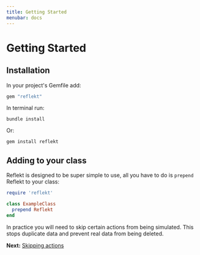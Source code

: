 ```yaml
---
title: Getting Started
menubar: docs
---
```


# Getting Started

## Installation

In your project's Gemfile add:
```ruby
gem "reflekt"
```  

In terminal run:
```
bundle install
```

Or:
```
gem install reflekt
```

## Adding to your class

Reflekt is designed to be super simple to use, all you have to do is `prepend` Reflekt to your class:

```ruby
require 'reflekt'

class ExampleClass
  prepend Reflekt
end
```

In practice you will need to skip certain actions from being simulated. This stops duplicate data and prevent real data from being deleted.

**Next:** [Skipping actions](/docs/skipping-actions)
